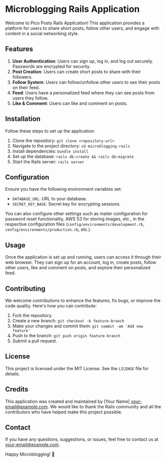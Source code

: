 # Microblogging Rails Application

Welcome to Pico Posts Rails Application! This application provides a platform for users to share short posts, follow other users, and engage with content in a social networking style.

## Features

1. **User Authentication**: Users can sign up, log in, and log out securely. Passwords are encrypted for security.
2. **Post Creation**: Users can create short posts to share with their followers.
3. **Follow System**: Users can follow/unfollow other users to see their posts on their feed.
4. **Feed**: Users have a personalized feed where they can see posts from users they follow.
5. **Like & Comment**: Users can like and comment on posts.

## Installation

Follow these steps to set up the application:

1. Clone the repository: `git clone <repository-url>`
2. Navigate to the project directory: `cd microblogging-rails`
3. Install dependencies: `bundle install`
4. Set up the database: `rails db:create && rails db:migrate`
5. Start the Rails server: `rails server`

## Configuration

Ensure you have the following environment variables set:

- `DATABASE_URL`: URL to your database.
- `SECRET_KEY_BASE`: Secret key for encrypting sessions.

You can also configure other settings such as mailer configuration for password reset functionality, AWS S3 for storing images, etc., in the respective configuration files (`config/environments/development.rb`, `config/environments/production.rb`, etc.).

## Usage

Once the application is set up and running, users can access it through their web browser. They can sign up for an account, log in, create posts, follow other users, like and comment on posts, and explore their personalized feed.

## Contributing

We welcome contributions to enhance the features, fix bugs, or improve the code quality. Here's how you can contribute:

1. Fork the repository.
2. Create a new branch: `git checkout -b feature-branch`
3. Make your changes and commit them: `git commit -am 'Add new feature'`
4. Push to the branch: `git push origin feature-branch`
5. Submit a pull request.

## License

This project is licensed under the MIT License. See the `LICENSE` file for details.

## Credits

This application was created and maintained by [Your Name] <your-email@example.com>. We would like to thank the Rails community and all the contributors who have helped make this project possible.

## Contact

If you have any questions, suggestions, or issues, feel free to contact us at <your-email@example.com>.

Happy Microblogging! 🚀
